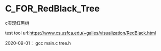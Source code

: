# C_FOR_RedBlack_Tree
c实现红黑树

test tool url:https://www.cs.usfca.edu/~galles/visualization/RedBlack.html

2020-09-01：
  gcc main.c tree.h
